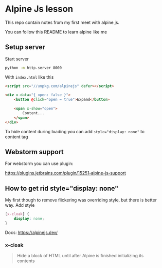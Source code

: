 # Alpine Js lesson

This repo contain notes from my first meet with alpine js.

You can follow this README to learn alpine like me

## Setup server

Start server

```bash
python -m http.server 8000
```

With `index.html` like this

```html
<script src="//unpkg.com/alpinejs" defer></script>
 
<div x-data="{ open: false }">
    <button @click="open = true">Expand</button>
 
    <span x-show="open">
        Content...
    </span>
</div>
```

To hide content during loading you can add `style="display: none"` to content tag

## Webstorm support

For webstorm you can use plugin:

https://plugins.jetbrains.com/plugin/15251-alpine-js-support

## How to get rid style="display: none"

My first though to remove flickering was overriding style, but there is better way. Add style

```css
[x-cloak] {
    display: none;
}
```

Docs: https://alpinejs.dev/

### x-cloak

> Hide a block of HTML until after Alpine is finished initializing its contents